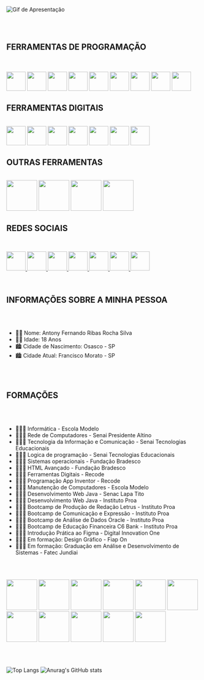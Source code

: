![Gif de Apresentação](https://github.com/AntonyFernando3/AntonyFernando3/blob/main/Capa-Github.gif)


<br><br>


## FERRAMENTAS DE PROGRAMAÇÃO

<br>

<div style="display:inline_block"></br>

<img src="https://cdn.jsdelivr.net/gh/devicons/devicon/icons/html5/html5-original.svg" height="50"/>
<img src="https://cdn.jsdelivr.net/gh/devicons/devicon/icons/css3/css3-original.svg" height="50"/>             
<img src="https://cdn.jsdelivr.net/gh/devicons/devicon/icons/javascript/javascript-original.svg" height="50" />
<img src="https://cdn.jsdelivr.net/gh/devicons/devicon/icons/java/java-original.svg" height="50" /> 
<img src="https://cdn.jsdelivr.net/gh/devicons/devicon/icons/mysql/mysql-original.svg" height="50" />
<img src="https://cdn.jsdelivr.net/gh/devicons/devicon/icons/bootstrap/bootstrap-original.svg" height="50"/>          
<img src="https://upload.wikimedia.org/wikipedia/commons/thumb/9/9c/IntelliJ_IDEA_Icon.svg/1024px-IntelliJ_IDEA_Icon.svg.png" height="50" />        
<img src="https://user-images.githubusercontent.com/674621/71187801-14e60a80-2280-11ea-94c9-e56576f76baf.png" height="50" />
<img src="https://cdn.jsdelivr.net/gh/devicons/devicon/icons/figma/figma-original.svg" height="50" />

        
<br>


## FERRAMENTAS DIGITAIS


<br>
 

<img src="https://seeklogo.com/images/M/microsoft-powerpoint-logo-5377A49D19-seeklogo.com.png" height="50"/>
<img src="https://seeklogo.com/images/M/microsoft-excel-logo-F8C90B4427-seeklogo.com.png" height="50"/>
<img src="https://seeklogo.com/images/M/microsoft-word-logo-E648C182A5-seeklogo.com.png" height="50"/>
<img src="https://seeklogo.com/images/M/microsoft-onenote-logo-633B9A113E-seeklogo.com.png" height="50"/>
<img src="https://seeklogo.com/images/M/microsoft-teams-logo-E5BF810325-seeklogo.com.png" height="50"/>
<img src="https://seeklogo.com/images/M/microsoft-office-logo-8B0EF31E09-seeklogo.com.png" height="50"/>
<img src="https://cdn.jsdelivr.net/gh/devicons/devicon/icons/canva/canva-original.svg" height="50"/>
          

<br>


## OUTRAS FERRAMENTAS


<br>


<img src="https://yt3.ggpht.com/ytc/AKedOLSKQwlp06ggtmIY28XQdpy9FkCzLaoi_fFfI0Rm=s900-c-k-c0x00ffffff-no-rj" height="80">
<img src="https://himasis.org/an-component/media/upload-gambar-artikel/unnamed1.png" height="80">
<img src="https://yt3.ggpht.com/dW6to0x5Crmeh7yi-YPLcQRqVrBtx2BSh8eoKTJbE8NbjloQ0sqlmdszIlxokJU_97-ndOt_=s900-c-k-c0x00ffffff-no-rj" height="80">
<img src="https://vejacomofeito.com/wp-content/uploads/2021/06/1622900202_Como-copiar-ou-clonar-uma-maquina-virtual-do-Virtualbox-para.jpg" height="80">


<br>


## REDES SOCIAIS


<br>


<a href="https://www.facebook.com/antonytimaotico"> <img src="https://cdn-icons-png.flaticon.com/512/5968/5968764.png" height="50"> </a>
<a href="https://m.me/antonytimaotico"> <img src="https://cdn-icons-png.flaticon.com/512/733/733548.png" height="50"> </a>
<a href="https://www.instagram.com/antony_fernando_Silva?r=nametag"> <img src="https://cdn-icons-png.flaticon.com/512/174/174855.png" height="50"> </a>
<a href="https://wa.me/qr/XOHJBMJSJ5PHF1"> <img src="https://cdn-icons-png.flaticon.com/512/733/733585.png" height="50"> </a>
<a href="https://www.linkedin.com/in/antony-fernando-silva-96120b21a"> <img src="https://cdn-icons.flaticon.com/png/512/3536/premium/3536505.png?token=exp=1649451016~hmac=d67838bd03ab85c046fd99102122d190" height="50"> </a>
<a href="#"> <img src="https://cdn-icons-png.flaticon.com/512/5968/5968756.png" height="50"> </a>
<a href="https://mail.google.com/mail/u/0/#inbox"> <img src="https://cdn-icons-png.flaticon.com/512/5968/5968534.png" height="50"> </a>


<br>


## INFORMAÇÕES SOBRE A MINHA PESSOA

<br><br>

- 👨🏻 Nome: Antony Fernando Ribas Rocha Silva
- 👨🏻 Idade: 18 Anos
- 🏙️ Cidade de Nascimento: Osasco - SP
- 🏙️ Cidade Atual: Francisco Morato - SP

<br><br>

## FORMAÇÕES

<br><br>

- 👨🏻‍🎓 Informática - Escola Modelo 
- 👨🏻‍🎓 Rede de Computadores - Senai Presidente Altino
- 👨🏻‍🎓 Tecnologia da Informação e Comunicação - Senai Tecnologias Educacionais
- 👨🏻‍🎓 Logica de programação - Senai Tecnologias Educacionais
- 👨🏻‍🎓 Sistemas operacionais - Fundação Bradesco
- 👨🏻‍🎓 HTML Avançado - Fundação Bradesco
- 👨🏻‍🎓 Ferramentas Digitais - Recode
- 👨🏻‍🎓 Programação App Inventor - Recode
- 👨🏻‍🎓 Manutenção de Computadores - Escola Modelo
- 👨🏻‍🎓 Desenvolvimento Web Java - Senac Lapa Tito 
- 👨🏻‍🎓 Desenvolvimento Web Java - Instituto Proa  
- 👨🏻‍🎓 Bootcamp de Produção de Redação Letrus - Instituto Proa
- 👨🏻‍🎓 Bootcamp de Comunicação e Expressão - Instituto Proa
- 👨🏻‍🎓 Bootcamp de Análise de Dados Oracle - Instituto Proa
- 👨🏻‍🎓 Bootcamp de Educação Financeira C6 Bank - Instituto Proa
- 👨🏻‍🎓 Introdução Prática ao Figma - Digital Innovation One
- 👨🏻‍🎓 Em formação: Design Gráfico - Fiap On 
- 👨🏻‍🎓 Em formação: Graduação em Análise e Desenvolvimento de Sistemas - Fatec Jundiai


<br><br>


<img src="https://media.glassdoor.com/sqll/2787862/recode-squarelogo-1645686780544.png" height="80">
<img src="https://scontent.fcgh11-1.fna.fbcdn.net/v/t1.6435-9/101847092_3001723589921921_8239884239001092096_n.png?_nc_cat=107&ccb=1-5&_nc_sid=09cbfe&_nc_ohc=5qFzLCuSkJgAX8PIota&_nc_ht=scontent.fcgh11-1.fna&oh=00_AT_taWZX7mpRBIhMpHCHc9fGnFoJ0MKVTonLFFwy6_o70w&oe=6275342C" height="80">
<img src="https://scontent.fcgh11-1.fna.fbcdn.net/v/t1.6435-9/151980497_3757900740969213_2576395785952684281_n.png?_nc_cat=109&ccb=1-5&_nc_sid=09cbfe&_nc_ohc=vI1jOKHCJjoAX8jJqmR&tn=KWtQAta2O6VZfIOQ&_nc_ht=scontent.fcgh11-1.fna&oh=00_AT8AzBMpSyPQ58x_-cJHfcLAL3W61KoEFP_J_V4vYxT_Mg&oe=627614CB" height="80">
<img src="https://scontent.fcgh11-1.fna.fbcdn.net/v/t1.6435-9/47423013_1616495995119141_9040216734224613376_n.png?_nc_cat=1&ccb=1-5&_nc_sid=09cbfe&_nc_ohc=UCWz80H7dw8AX8DsiP3&_nc_ht=scontent.fcgh11-1.fna&oh=00_AT8cwN7C98ex3OnTIKfq7s8rSKuEs76G8OUwtw-nxD4k9Q&oe=627687F3" height="80">
<img src="https://pbs.twimg.com/profile_images/1455169131058171905/bOrQ122v_400x400.jpg" height="80">
<img src="https://yt3.ggpht.com/qMPyLWsg6kipqVXeVUmusXfNABJGAWignNcYfS7jlEXLsD44PU3dVSFlf8e4sMXTAJKExbDREw=s900-c-k-c0x00ffffff-no-rj" height="80">
<img src="https://i.promobit.com.br/268/687551020216058046662025179492.png" height="80">
<img src="https://encrypted-tbn0.gstatic.com/images?q=tbn:ANd9GcR5MzdpjvCw1ybMg_HOpyGOEyt0qClYcbGtXJn_n3upjPMV4n2VM7Czy6KOxM85HZtWjZc&usqp=CAU" height="80">
<img src="https://yt3.ggpht.com/ytc/AKedOLSs8gzOPsns7jFDcfX9Wa0k8jkO_NOtJ781d2PC=s900-c-k-c0x00ffffff-no-rj" height="80">
<img src="https://media.glassdoor.com/sqll/2088677/letrus-squarelogo-1588077623326.png" height="80">
<img src="https://scontent.fcgh11-1.fna.fbcdn.net/v/t1.6435-9/181610633_178530787531571_1749870473407028948_n.jpg?_nc_cat=111&ccb=1-5&_nc_sid=174925&_nc_ohc=R6uc_fBjxmQAX_bWvKq&_nc_ht=scontent.fcgh11-1.fna&oh=00_AT9zj1B7qDD4jG_RGSjNS07BrEp6icuk31Hs3KWo8AQzAw&oe=6276A9FB" height="80">

<br><br>

![Top Langs](https://github-readme-stats.vercel.app/api/top-langs/?username=AntonyFernando3&langs_count=8) 
![Anurag's GitHub stats](https://github-readme-stats.vercel.app/api?username=AntonyFernando3&show_icons=true&theme=white) 




</div>
